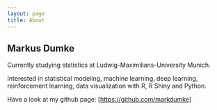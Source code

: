 ```yaml
---
layout: page
title: About
---
```


## Markus Dumke

Currently studying statistics at Ludwig-Maximilians-University Munich.

Interested in statistical modeling, machine learning, deep learning, reinforcement learning, data visualization with R, R Shiny and Python.

Have a look at my github page: [https://github.com/markdumke]
